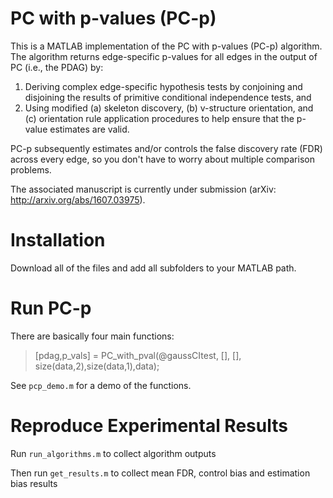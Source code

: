 # PC with p-values (PC-p)

This is a MATLAB implementation of the PC with p-values (PC-p) algorithm. The algorithm returns edge-specific p-values for all edges in the output of PC (i.e., the PDAG) by:

1. Deriving complex edge-specific hypothesis tests by conjoining and disjoining the results of primitive conditional independence tests, and
2. Using modified (a) skeleton discovery, (b) v-structure orientation, and (c) orientation rule application procedures to help ensure that the p-value estimates are valid.

PC-p subsequently estimates and/or controls the false discovery rate (FDR) across every edge, so you don't have to worry about multiple comparison problems.

The associated manuscript is currently under submission (arXiv: http://arxiv.org/abs/1607.03975).

# Installation

Download all of the files and add all subfolders to your MATLAB path.

# Run PC-p
There are basically four main functions: 

> [pdag,p_vals] = PC_with_pval(@gaussCItest, [], [], size(data,2),size(data,1),data);

See `pcp_demo.m` for a demo of the functions.

# Reproduce Experimental Results

Run `run_algorithms.m` to collect algorithm outputs

Then run `get_results.m` to collect mean FDR, control bias and estimation bias results
